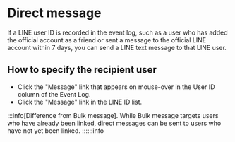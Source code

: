 # Direct message
If a LINE user ID is recorded in the event log, such as a user who has added the official account as a friend or sent a message to the official LINE account within 7 days, you can send a LINE text message to that LINE user.  

## How to specify the recipient user
- Click the "Message" link that appears on mouse-over in the User ID column of the Event Log.
- Click the "Message" link in the LINE ID list.

:::info[Difference from Bulk message].
While Bulk message targets users who have already been linked, direct messages can be sent to users who have not yet been linked.
::::::info